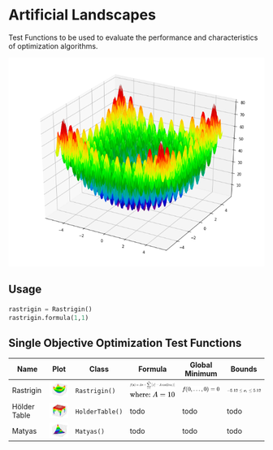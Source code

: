# Artificial Landscapes

Test Functions to be used to evaluate the performance and characteristics of optimization algorithms.

![Alt text](images/Rastrigin.png?raw=true "Rastrigin Formula")

## Usage

```python
rastrigin = Rastrigin()
rastrigin.formula(1,1)
```

## Single Objective Optimization Test Functions

| Name | Plot | Class | Formula | Global Minimum | Bounds |
| ------------- | ------------- | ------------- | ------------- | ------------- | ------------- |
| Rastrigin | <img src="images/Rastrigin.png?raw=true" width=140/> | `Rastrigin()` | <div style="text-align: center"><img src="images/latex/rastrigin.svg"/><br><img src="images/latex/rastrigin2.svg"/></div> | <img src="images/latex/rastrigin_global_min.svg"/> | <img src="images/latex/rastrigin_search_domain.svg"/> |
| Hölder Table | <img src="images/HolderTable.png?raw=true" width=140/> | `HolderTable()` | todo | todo | todo |
| Matyas | <img src="images/Matyas.png?raw=true" width=140/> | `Matyas()` | todo | todo | todo |